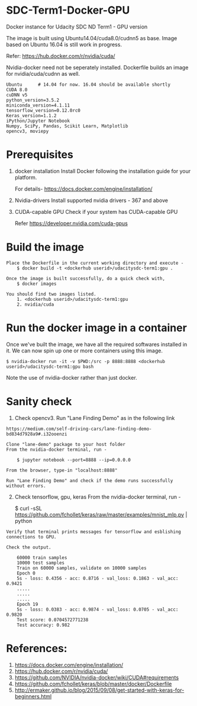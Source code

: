 # SDC-Term1-Docker-GPU
Docker instance for Udacity SDC ND Term1 - GPU version

The image is built using Ubuntu14.04/cuda8.0/cudnn5 as base. Image based on Ubuntu 16.04 is still work in progress.

Refer: 	https://hub.docker.com/r/nvidia/cuda/


Nvidia-docker need not be seperately installed. Dockerfile builds an image for nvidia/cuda/cudnn as well.

    Ubuntu 		# 14.04 for now. 16.04 should be available shortly
    CUDA 8.0
    cuDNN v5
    python_version=3.5.2
    miniconda_version=4.1.11
    tensorflow_version=0.12.0rc0
    Keras_version=1.1.2
    iPython/Jupyter Notebook
    Numpy, SciPy, Pandas, Scikit Learn, Matplotlib
    opencv3, moviepy


# Prerequisites

1. docker installation
  	Install Docker following the installation guide for your platform.
  	
	For details- https://docs.docker.com/engine/installation/

2. Nvidia-drivers
	Install supported nvidia drivers - 367 and above


3. CUDA-capable GPU
	Check if your system has CUDA-capable GPU
	
	Refer https://developer.nvidia.com/cuda-gpus


# Build the image
	Place the Dockerfile in the current working directory and execute -
		$ docker build -t <dockerhub userid>/udacitysdc-term1:gpu .

	Once the image is built successfully, do a quick check with,
		$ docker images

	You should find two images listed. 
		1. <dockerhub userid>/udacitysdc-term1:gpu
		2. nvidia/cuda


# Run the docker image in a container
Once we've built the image, we have all the required softwares installed in it. We can now spin up one or more containers using this image.

	$ nvidia-docker run -it -v $PWD:/src -p 8888:8888 <dockerhub userid>/udacitysdc-term1:gpu bash

Note the use of nvidia-docker rather than just docker.



# Sanity check

1.   Check opencv3. Run "Lane Finding Demo" as in the following link
	
	https://medium.com/self-driving-cars/lane-finding-demo-bd834d7928a9#.i32ooenzi
	
	Clone "lane-demo" package to your host folder
	From the nvidia-docker terminal, run - 

		$ jupyter notebook --port=8888 --ip=0.0.0.0

	From the browser, type-in "localhost:8888"
	
	Run "Lane Finding Demo" and check if the demo runs successfully without errors.

2.   Check tensorflow, gpu, keras
      From the nvidia-docker terminal, run -
		
		$ curl -sSL https://github.com/fchollet/keras/raw/master/examples/mnist_mlp.py | python

	Verify that terminal prints messages for tensorflow and esblishing connections to GPU.
	
	Check the output.

		60000 train samples
		10000 test samples
		Train on 60000 samples, validate on 10000 samples
		Epoch 0
		5s - loss: 0.4356 - acc: 0.8716 - val_loss: 0.1863 - val_acc: 0.9421
		.....
		.....
		.....
		Epoch 19
		5s - loss: 0.0383 - acc: 0.9874 - val_loss: 0.0705 - val_acc: 0.9820
		Test score: 0.0704572771238
		Test accuracy: 0.982


# References:
1. https://docs.docker.com/engine/installation/
2. https://hub.docker.com/r/nvidia/cuda/
3. https://github.com/NVIDIA/nvidia-docker/wiki/CUDA#requirements
4. https://github.com/fchollet/keras/blob/master/docker/Dockerfile
5. http://ermaker.github.io/blog/2015/09/08/get-started-with-keras-for-beginners.html
